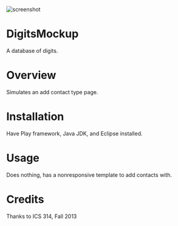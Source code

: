 ![screenshot](https://raw.github.com/ajgprieto/Digits/Attempt-1/public/images/screenshot.jpg)


DigitsMockup
======

A database of digits.

Overview
======
Simulates an add contact type page.

Installation
==========
Have Play framework, Java JDK, and Eclipse installed.

Usage
========
Does nothing, has a nonresponsive template to add contacts with.

Credits
============
Thanks to ICS 314, Fall 2013
